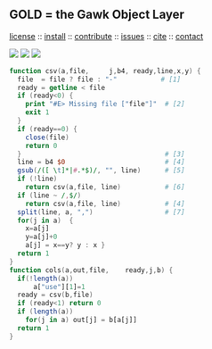 <a name=top>
<h2>
     GOLD = the Gawk Object Layer
</h2>
<p>
   <a    href="https://github.com/timm/awk/blob/masterREADME.md#license">license</a>
   :: <a href="https://github.com/timm/awk/blob/master/README.md#install">install</a>
   :: <a href="https://github.com/timm/awk/blob/master/README.md#contribute">contribute</a>
   :: <a href="https://github.com/timm/awk/issues">issues</a>
   :: <a href="https://github.com/timm/awk/blob/master/README.md#citation">cite</a>
   :: <a href="https://github.com/timm/awk/blob/master/README.md#contatct">contact</a>
</p>
<p>
   <img src="https://img.shields.io/badge/language-gawk-orange">
   <img src="https://img.shields.io/badge/purpose-ai,se-blueviolet">
   <img src="https://img.shields.io/badge/platform-mac,*nux-informational">
</p>

```awk
function csv(a,file,     j,b4, ready,line,x,y) {
  file  = file ? file : "-"           # [1]
  ready = getline < file
  if (ready<0) {
    print "#E> Missing file ["file"]"  # [2]
    exit 1
  }
  if (ready==0) {
    close(file)
    return 0
  }                                    # [3]
  line = b4 $0                         # [4]
  gsub(/([ \t]*|#.*$)/, "", line)      # [5]
  if (!line)
    return csv(a,file, line)           # [6]
  if (line ~ /,$/)
    return csv(a,file, line)           # [4]
  split(line, a, ",")                  # [7]
  for(j in a)  {
    x=a[j]
    y=a[j]+0
    a[j] = x==y? y : x }
  return 1
}
function cols(a,out,file,    ready,j,b) {
  if(!length(a)) 
      a["use"][1]=1
  ready = csv(b,file)
  if (ready<1) return 0
  if (length(a))
    for(j in a) out[j] = b[a[j]]
  return 1
}
```
